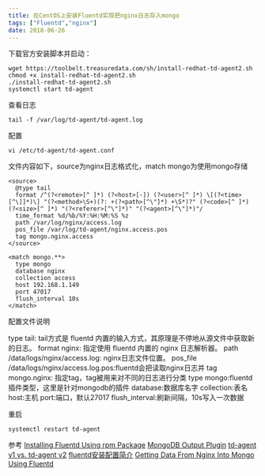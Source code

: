 ```yaml
---
title: 在CentOS上安装Fluentd实现把nginx日志存入mongo 
tags: ["Fluentd","nginx"]
date: 2018-06-26
---
```



下载官方安装脚本并启动：

```shell
wget https://toolbelt.treasuredata.com/sh/install-redhat-td-agent2.sh
chmod +x install-redhat-td-agent2.sh
./install-redhat-td-agent2.sh
systemctl start td-agent
```

查看日志

```
tail -f /var/log/td-agent/td-agent.log
```

配置
```
vi /etc/td-agent/td-agent.conf
```

文件内容如下，source为nginx日志格式化，match mongo为使用mongo存储

```
<source>
  @type tail
  format /^(?<remote>[^ ]*) (?<host>[-]) (?<user>[^ ]*) \[(?<time>[^\]]*)\] "(?<method>\S+)(?: +(?<path>[^\"]*) +\S*)?" (?<code>[^ ]*) (?<size>[^ ]*) "(?<referer>[^\"]*)" "(?<agent>[^\"]*)"/
  time_format %d/%b/%Y:%H:%M:%S %z
  path /var/log/nginx/access.log
  pos_file /var/log/td-agent/nginx.access.pos
  tag mongo.nginx.access
</source>

<match mongo.**>
  type mongo
  database nginx
  collection access
  host 192.168.1.149
  port 47017
  flush_interval 10s
</match>
```
配置文件说明

type tail: tail方式是 fluentd 内置的输入方式，其原理是不停地从源文件中获取新的日志。
format nginx: 指定使用 fluentd 内置的 nginx 日志解析器。
path /data/logs/nginx/access.log: nginx日志文件位置。
pos_file /data/logs/nginx/access.log.pos:fluentd会把读取nginx日志并
tag mongo.nginx: 指定tag，tag被用来对不同的日志进行分类
type mongo:fluentd插件类型，这里是针对mongodb的插件
database:数据库名字
collection:表名
host:主机
port:端口，默认27017
flush_interval:刷新间隔，10s写入一次数据

重启 

```
systemctl restart td-agent
```

参考
[Installing Fluentd Using rpm Package](https://docs.fluentd.org/v0.12/articles/install-by-rpm)
[MongoDB Output Plugin](https://docs.fluentd.org/v0.12/articles/out_mongo)
[td-agent v1 vs. td-agent v2](https://docs.fluentd.org/v0.12/articles/td-agent-v1-vs-v2)
[fluentd安装配置简介](http://mayiwei.com/2014/03/03/fluentd-setup/)
[Getting Data From Nginx Into Mongo Using Fluentd](https://docs.fluentd.org/v0.12/articles/recipe-nginx-to-mongo)